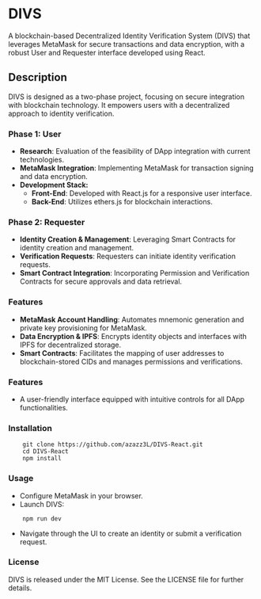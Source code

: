 # DIVS

A blockchain-based Decentralized Identity Verification System (DIVS) that leverages MetaMask for secure transactions and data encryption, with a robust User and Requester interface developed using React.

## Description

DIVS is designed as a two-phase project, focusing on secure integration with blockchain technology. It empowers users with a decentralized approach to identity verification.

### Phase 1: User

- **Research**: Evaluation of the feasibility of DApp integration with current technologies.
- **MetaMask Integration**: Implementing MetaMask for transaction signing and data encryption.
- **Development Stack:**
  - **Front-End**: Developed with React.js for a responsive user interface.
  - **Back-End**: Utilizes ethers.js for blockchain interactions.

### Phase 2: Requester

- **Identity Creation & Management**: Leveraging Smart Contracts for identity creation and management.
- **Verification Requests**: Requesters can initiate identity verification requests.
- **Smart Contract Integration**: Incorporating Permission and Verification Contracts for secure approvals and data retrieval.

### Features

- **MetaMask Account Handling**: Automates mnemonic generation and private key provisioning for MetaMask.
- **Data Encryption & IPFS**: Encrypts identity objects and interfaces with IPFS for decentralized storage.
- **Smart Contracts**: Facilitates the mapping of user addresses to blockchain-stored CIDs and manages permissions and verifications.

### Features

- A user-friendly interface equipped with intuitive controls for all DApp functionalities.

### Installation

```
    git clone https://github.com/azazz3L/DIVS-React.git
    cd DIVS-React
    npm install
```

### Usage

- Configure MetaMask in your browser.
- Launch DIVS:

```
    npm run dev
```

- Navigate through the UI to create an identity or submit a verification request.

### License

DIVS is released under the MIT License. See the LICENSE file for further details.
